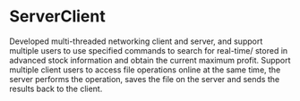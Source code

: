 # ServerClient
Developed multi-threaded networking client and server, and support multiple users to use specified commands to search for real-time/ stored in advanced stock information and obtain the current maximum profit. 
Support multiple client users to access file operations online at the same time, the server performs the operation, saves the file on the server and sends the results back to the client. 
